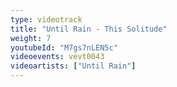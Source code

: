 ```yaml
---
type: videotrack
title: "Until Rain - This Solitude"
weight: 7
youtubeId: "M7gs7nLEN5c"
videoevents: vevt0043
videoartists: ["Until Rain"]
---
```

